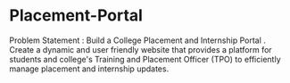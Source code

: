 # Placement-Portal
Problem Statement : Build a College Placement and Internship Portal . Create a dynamic and user friendly website that provides a platform for students and college's Training and Placement Officer (TPO) to efficiently manage placement and internship updates. 
